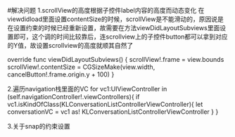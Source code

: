 #解决问题
1.scrollView的高度根据子控件label内容的高度而动态变化
在viewdidload里面设置contentSize的时候，scrollView是不能滑动的，原因说是在设置约束的时候已经重新设置，故需要在方法viewDidLayoutSubviews里面设置即可，这个调的时间比较靠后，连scrollview上的子控件button都可以拿到对应的Y值，故设置scrollview的高度就顺其自然了

override func viewDidLayoutSubviews() {
    scrollView!.frame = view.bounds
scrollView!.contentSize = CGSizeMake(view.width, cancelButton!.frame.origin.y + 100)
}

2.遍历navigation栈里面的VC
for vc1:UIViewController in (self.navigationController!.viewControllers){
    if vc1.isKindOfClass(KLConversationListControllerViewController){
        let conversationVC = vc1 as! KLConversationListControllerViewController
        }
        }

3.关于snap的约束设置
